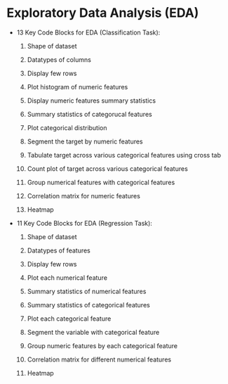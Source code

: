 # Exploratory Data Analysis (EDA)

- 13 Key Code Blocks for EDA (Classification Task):

    1. Shape of dataset

    2. Datatypes of columns

    3. Display few rows

    4. Plot histogram of numeric features

    5. Display numeric features summary statistics

    6. Summary statistics of categorucal features

    7. Plot categorical distribution

    8. Segment the target by numeric features

    9. Tabulate target across various categorical features using cross tab

    10. Count plot of target across various categorical features

    11. Group numerical features with categorical features

    12. Correlation matrix for numeric features

    13. Heatmap

- 11 Key Code Blocks for EDA (Regression Task):

    1. Shape of dataset

    2. Datatypes of features

    3. Display few rows

    4. Plot each numerical feature

    5. Summary statistics of numerical features

    6. Summary statistics of categorical features

    7. Plot each categorical feature

    8. Segment the variable with categorical feature

    9. Group numeric features by each categorical feature

    10. Correlation matrix for different numerical features

    11. Heatmap